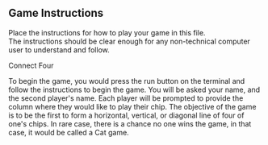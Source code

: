 ## Game Instructions

Place the instructions for how to play your game in this file.  
The instructions should be clear enough for any non-technical computer user to understand and follow.

Connect Four

To begin the game, you would press the run button on the terminal and follow the instructions
to begin the game. You will be asked your name, and the second player's name. Each player will be
prompted to provide the column where they would like to play their chip. The objective of the game is to be
the first to form a horizontal, vertical, or diagonal line of four of one's chips. In rare case, 
there is a chance no one wins the game, in that case, it would be called a Cat game.





